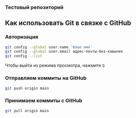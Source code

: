 ### Тестовый репозиторий

## Как использовать Git в связке с GitHub

### Авторизация

```bash
git config --global user.name 'Ваше имя'
git config --global user.email адрес-почты-без-кавычек
git config --list
```

Чтобы выйти из режима просмотра, нажмите `Q`

### Отправляем коммиты на GitHub

```bash
git push origin main
```

### Принимаем коммиты с GitHub

```bash
git pull origin main
```

###
